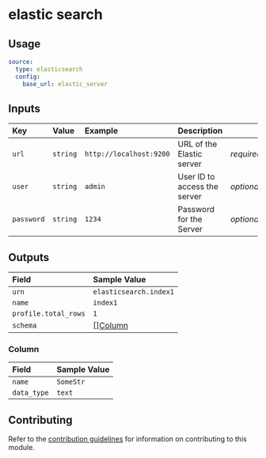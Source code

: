 # elastic search

## Usage

```yaml
source:
  type: elasticsearch
  config:
    base_url: elastic_server
```

## Inputs

| Key | Value | Example | Description |    |
| :-- | :---- | :------ | :---------- | :- |
| `url` | `string` | `http://localhost:9200` | URL of the Elastic server | *required* |
| `user` | `string` | `admin` | User ID to access the server| *optional* |
| `password` | `string` | `1234` | Password for the Server | *optional* |

## Outputs

| Field | Sample Value |
| :---- | :---- |
| `urn` | `elasticsearch.index1` |
| `name` | `index1` |
| `profile.total_rows` | `1` |
| `schema` | [][Column](#column) |

### Column

| Field | Sample Value |
| :---- | :---- |
| `name` | `SomeStr` |
| `data_type` | `text` |

## Contributing

Refer to the [contribution guidelines](../../../docs/contribute/guide.md#adding-a-new-extractor) for information on contributing to this module.
